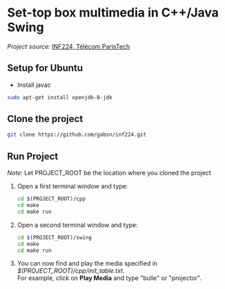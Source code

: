 # Set-top box multimedia in C++/Java Swing

_Project source:_ [INF224, Télécom ParisTech](http://perso.telecom-paristech.fr/~elc/cpp/TP-C++.html)

## Setup for Ubuntu

- Install javac
```bash
sudo apt-get install openjdk-8-jdk
```

## Clone the project

```bash
git clone https://github.com/gabsn/inf224.git
```

## Run Project

_Note_: Let PROJECT_ROOT be the location where you cloned the project

1. Open a first terminal window and type:

   ```bash
   cd $(PROJECT_ROOT)/cpp
   cd make
   cd make run
   ```

2. Open a second terminal window and type:

   ```bash
   cd $(PROJECT_ROOT)/swing
   cd make
   cd make run
   ```

3. You can now find and play the media specified in _$(PROJECT_ROOT)/cpp/init_table.txt_.  
   For example, click on **Play Media** and type "bulle" or "projector".

